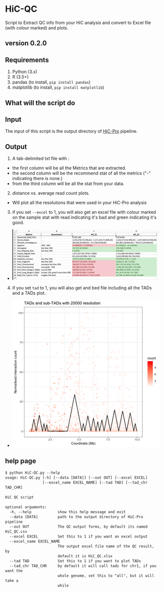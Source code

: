 # HiC-QC

Script to Extract QC info from your HiC analysis and convert to Excel file (with colour marked) and plots.

## version 0.2.0

## Requirements

1. Python (3.x)
2. R (3.5+)
3. pandas (to install, `pip install pandas`)
4. matplotlib (to install, `pip install matplotlib`)

## What will the script do

## Input

The input of this script is the output directory of [HiC-Pro](https://github.com/nservant/HiC-Pro) pipeline.

## Output

1. A tab-delimited txt file with :

  - the first column will be all the Metrics that are extracted.
  - the second column will be the recommend stat of all the metrics ("-" indicating there is none.)
  - from the third column will be all the stat from your data.

2. distance vs. average read count plots.

  - Will plot all the resolutions that were used in your HiC-Pro analysis

3. if you set `--excel` to 1, you will also get an excel file with colour marked on the sample stat with read indicating it's bad and green indicating it's good.
  - ![Example](excel_output_example.png)

4. if you set `tad` to 1, you will also get and bed file including all the TADs and a TADs plot.
  - ![Example](TADs_example.png)

## help page

```
$ python HiC-QC.py --help
usage: HiC-QC.py [-h] [--data [DATA]] [--out OUT] [--excel EXCEL]
                 [--excel_name EXCEL_NAME] [--tad TAD] [--tad_chr TAD_CHR]

HiC QC script

optional arguments:
  -h, --help            show this help message and exit
  --data [DATA]         path to the output directory of HiC-Pro pipeline
  --out OUT             The QC output forms, by default its named HiC_QC.csv
  --excel EXCEL         Set this to 1 if you want an excel output
  --excel_name EXCEL_NAME
                        The output excel file name of the QC result, by
                        default it is HiC_QC.xlsx
  --tad TAD             Set this to 1 if you want to plot TADs
  --tad_chr TAD_CHR     by default it will call tads for chr1, if you want the
                        whole genome, set this to "all", but it will take a
                        while
```
